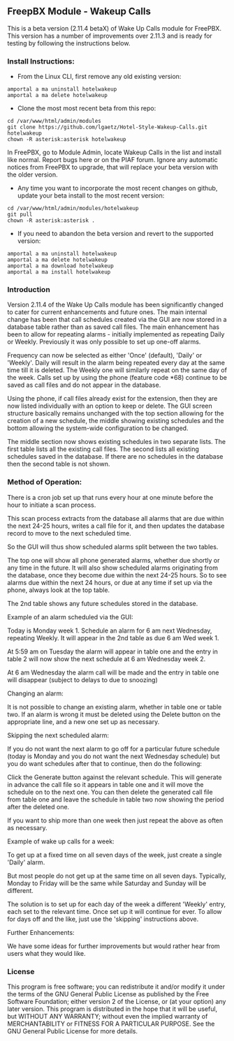 <h2>FreepBX Module - Wakeup Calls</h2>

This is a beta version (2.11.4 betaX) of Wake Up Calls module for FreePBX. This version has a number of improvements over 2.11.3 and is ready for testing by following the instructions below.

<h3>Install Instructions:</h3>

* From the Linux CLI, first remove any old existing version:
```
amportal a ma uninstall hotelwakeup
amportal a ma delete hotelwakeup
```

* Clone the most most recent beta from this repo:
```
cd /var/www/html/admin/modules
git clone https://github.com/lgaetz/Hotel-Style-Wakeup-Calls.git hotelwakeup
chown -R asterisk:asterisk hotelwakeup
```
In FreePBX, go to Module Admin, locate Wakeup Calls in the list and install like normal. Report bugs here or on the PIAF forum. Ignore any automatic notices from FreePBX to upgrade, that will replace your beta version with the older version.


* Any time you want to incorporate the most recent changes on github, update your beta install to the most recent version:
```
cd /var/www/html/admin/modules/hotelwakeup
git pull
chown -R asterisk:asterisk .
```

* If you need to abandon the beta version and revert to the supported version:
```
amportal a ma uninstall hotelwakeup
amportal a ma delete hotelwakeup
amportal a ma download hotelwakeup
amportal a ma install hotelwakeup
```

<h3>Introduction</h3>
Version 2.11.4 of the Wake Up Calls module has been significantly changed to cater for current enhancements and future ones. The main internal change has been that call schedules created via the GUI are now stored in a database table rather than as saved call files. The main enhancement has been to allow for repeating alarms - initially implemented as repeating Daily or Weekly.  Previously it was only possible to set up one-off alarms.

Frequency can now be selected as either 'Once' (default), 'Daily' or 'Weekly'. Daily will result in the alarm being repeated every day at the same time till it is deleted.  The Weekly one will similarly repeat on the same day of the week. Calls set up by using the phone (feature code *68) continue to be saved as call files and do not appear in the database.

Using the phone, if call files already exist for the extension, then they are now listed individually with an option to keep or delete. The GUI screen structure basically remains unchanged with the top section allowing for the creation of a new schedule, the middle showing existing schedules and the bottom allowing the system-wide configuration to be changed.

The middle section now shows existing schedules in two separate lists. The first table lists all the existing call files.  The second lists all existing schedules saved in the database.  If there are no schedules in the database then the second table is not shown.

<h3>Method of Operation:</h3>

There is a cron job set up that runs every hour at one minute before the hour to initiate a scan process.

This scan process extracts from the database all alarms that are due within the next 24-25 hours, writes a call file for it, and then updates the database record to move to the next scheduled time.

So the GUI will thus show scheduled alarms split between the two tables.

The top one will show all phone generated alarms, whether due shortly or any time in the future.  It will also show scheduled alarms originating from the database, once they become due within the next 24-25 hours.  So to see alarms due within the next 24 hours, or due at any time if set up via the phone, always look at the top table.

The 2nd table shows any future schedules stored in the database.

Example of an alarm scheduled via the GUI:

Today is Monday week 1.  Schedule an alarm for 6 am next Wednesday, repeating Weekly.  It will appear in the 2nd table as due 6 am Wed week 1.

At 5:59 am on Tuesday the alarm will appear in table one and the entry in table 2 will now show the next schedule at 6 am Wednesday week 2.

At 6 am Wednesday the alarm call will be made and the entry in table one will disappear (subject to delays to due to snoozing)

Changing an alarm:

It is not possible to change an existing alarm, whether in table one or table two.  If an alarm is wrong it must be deleted using the Delete button on the appropriate line, and a new one set up as necessary.

Skipping the next scheduled alarm:

If you do not want the next alarm to go off for a particular future schedule (today is Monday and you do not want the next Wednesday schedule) but you do want schedules after that to continue, then do the following:

Click the Generate button against the relevant schedule.  This will generate in advance the call file so it appears in table one and it will move the schedule on to the next one.  You can then delete the generated call file from table one and leave the schedule in table two now showing the period after the deleted one.

If you want to ship more than one week then just repeat the above as often as necessary.

Example of wake up calls for a week:

To get up at a fixed time on all seven days of the week, just create a single 'Daily' alarm.

But most people do not get up at the same time on all seven days.  Typically, Monday to Friday will be the same while Saturday and Sunday will be different.

The solution is to set up for each day of the week a different 'Weekly' entry, each set to the relevant time.  Once set up it will continue for ever.  To allow for days off and the like, just use the 'skipping' instructions above.

Further Enhancements:

We have some ideas for further improvements but would rather hear from users what they would like.

<h3>License</h3>
This program is free software; you can redistribute it and/or
modify it under the terms of the GNU General Public License
as published by the Free Software Foundation; either version 2
of the License, or (at your option) any later version.
This program is distributed in the hope that it will be useful,
but WITHOUT ANY WARRANTY; without even the implied warranty of
MERCHANTABILITY or FITNESS FOR A PARTICULAR PURPOSE.  See the
GNU General Public License for more details.
